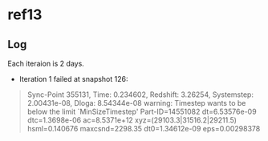 # ref13

## Log

Each iteraion is 2 days.

- Iteration 1 failed at snapshot 126:
> Sync-Point 355131, Time: 0.234602, Redshift: 3.26254, Systemstep: 2.00431e-08, Dloga: 8.54344e-08
> warning: Timestep wants to be below the limit `MinSizeTimestep'
> Part-ID=14551082  dt=6.53576e-09 dtc=1.3698e-06 ac=8.5371e+12 xyz=(29103.3|31516.2|29211.5)  hsml=0.140676  maxcsnd=2298.35 dt0=1.34612e-09 eps=0.00298378
